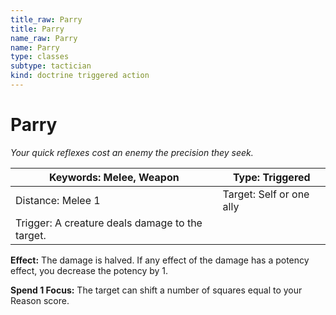 ```yaml
---
title_raw: Parry
title: Parry
name_raw: Parry
name: Parry
type: classes
subtype: tactician
kind: doctrine triggered action
---
```


# Parry

*Your quick reflexes cost an enemy the precision they seek.*

| Keywords: Melee, Weapon                         | Type: Triggered          |
| ----------------------------------------------- | ------------------------ |
| Distance: Melee 1                               | Target: Self or one ally |
| Trigger: A creature deals damage to the target. |                          |

**Effect:** The damage is halved. If any effect of the damage has a potency effect, you decrease the potency by 1.

**Spend 1 Focus:** The target can shift a number of squares equal to your Reason score.
